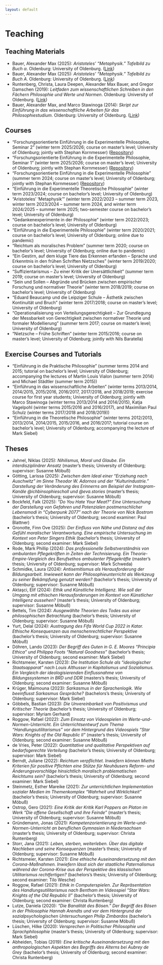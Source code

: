 ```yaml
---
layout: default
---
```


# Teaching

## Teaching Materials

+ Bauer, Alexander Max (2025): _Aristoteles’ “Metaphysik.” Tafelbild zu Buch α_. Oldenburg: University of Oldenburg. ([Link](files/2025_bauer_aristoteles_2.pdf))
+ Bauer, Alexander Max (2025): _Aristoteles’ “Metaphysik.” Tafelbild zu Buch A_. Oldenburg: University of Oldenburg. ([Link](files/2025_bauer_aristoteles_1.pdf))
+ Runtenberg, Christa, Laura Deepen, Alexander Max Bauer, and Gregor Damschen (2019): _Leitfaden zum wissenschaftlichen Schreiben in den Fächern Philosophie und Werte und Normen_. Oldenburg: University of Oldenburg. ([Link](https://uol.de/philosophie/studienorganisation/leitfaden-zum-wissenschaftlichen-arbeiten))
+ Bauer, Alexander Max, and Marco Stawinoga (2014): _Skript zur Einführung in das wissenschaftliche Arbeiten für das Philosophiestudium_. Oldenburg: University of Oldenburg. ([Link](files/2014_bauer_stawinoga_skript.pdf))

## Courses

+ “Forschungsorientierte Einführung in die Experimentelle Philosophie, Seminar 2” (winter term 2025/2026; course on master’s level; University of Oldenburg; jointly with Stephan Kornmesser) ([Repository](https://github.com/alephmembeth/course-x-phi-2025))
+ “Forschungsorientierte Einführung in die Experimentelle Philosophie, Seminar 1” (winter term 2025/2026; course on master’s level; University of Oldenburg; jointly with Stephan Kornmesser) ([Repository](https://github.com/alephmembeth/course-x-phi-2025))
+ “Forschungsorientierte Einführung in die Experimentelle Philosophie” (summer term 2024; course on master’s level; University of Oldenburg; jointly with Stephan Kornmesser) ([Repository](https://github.com/alephmembeth/course-x-phi-2024))
+ “Einführung in die Experimentelle Theoretische Philosophie” (winter term 2023/2024; course on bachelor’s level; University of Oldenburg)
+ “Aristoteles’ ‘Metaphysik’” (winter term 2022/2023 – summer term 2023, winter term 2023/2024 – summer term 2024, and winter term 2024/2025 – summer term 2025; two-semester course on bachelor’s level; University of Oldenburg)
+ “Gedankenexperimente in der Philosophie” (winter term 2022/2023; course on bachelor’s level; University of Oldenburg)
+ “Einführung in die Experimentelle Philosophie” (winter term 2020/2021; course on bachelor’s level; University of Oldenburg; online due to pandemic)
+ “Reichtum als moralisches Problem” (summer term 2020; course on bachelor’s level; University of Oldenburg; online due to pandemic)
+ “Ein Gestirn, auf dem kluge Tiere das Erkennen erfanden – Sprache und Erkenntnis in den frühen Schriften Nietzsches” (winter term 2019/2020; course on bachelor’s level; University of Oldenburg)
+ “Suffizientarismus – Zu einer Kritik der Unersättlichkeit” (summer term 2019; course on master’s level; University of Oldenburg)
+ “Sein und Sollen – Abgründe und Brücken zwischen empirischer Forschung und normativer Theorie” (winter term 2018/2019; course on bachelor’s level; University of Oldenburg)
+ “Eduard Beaucamp und die Leipziger Schule – Ästhetik zwischen Kontinuität und Bruch” (winter term 2017/2018; course on master’s level; University of Oldenburg)
+ “Operationalisierung von Verteilungsgerechtigkeit – Zur Grundlegung der Messbarkeit von Gerechtigkeit zwischen normativer Theorie und formaler Modellierung” (summer term 2017; course on master’s level; University of Oldenburg)
+ “Nietzsche – Frühe Schriften” (winter term 2015/2016; course on master’s level; University of Oldenburg; jointly with Nils Baratella)

## Exercise Courses and Tutorials

+ “Einführung in die Praktische Philosophie” (summer terms 2014 and 2015; tutorial on bachelor’s level; University of Oldenburg; accompanying the lectures of Martin Louis Vialon (summer term 2014) and Michael Städtler (summer term 2015))
+ “Einführung in das wissenschaftliche Arbeiten” (winter terms 2013/2014, 2014/2015, 2015/2016, 2016/2017, 2017/2018, and 2018/2019; exercise course for first year students; University of Oldenburg; jointly with Marco Stawinoga (winter terms 2013/2014 and 2014/2015), Katja Vagelpohl (winter terms 2015/2016 and 2016/2017), and Maximilian Paul Schulz (winter terms 2017/2018 and 2018/2019))
+ “Einführung in die Theoretische Philosophie” (winter terms 2012/2013, 2013/2014, 2014/2015, 2015/2016, and 2016/2017; tutorial course on bachelor’s level; University of Oldenburg; accompanying the lecture of Mark Siebel)

## Theses

+ Jahnel, Niklas (2025): _Nihilismus, Moral und Glaube. Ein interdisziplinärer Ansatz_ (master’s thesis; University of Oldenburg; supervisor: Susanne Möbuß)
+ Götting, Larissa (2025): _Zwischen dem Ideal einer “Erziehung nach Auschwitz” im Sinne Theodor W. Adornos und der “Kulturindustrie.” Darstellung der Veränderung des Erinnerns am Beispiel der Instagram-Kanäle @ichbinsophiescholl und @eva.stories_ (master’s thesis; University of Oldenburg; supervisor: Susanne Möbuß)
+ Bockfeld, Falk (2025): _“Do You Hate Your Meat?” Eine Untersuchung der Darstellung von Gefahren und Potenzialen postmenschlicher Lebensmodi in “Cyberpunk 2077” nach der Theorie von Nick Bostrom_ (bachelor’s thesis; University of Oldenburg; second examiner: Paul Blattner)
+ Gronotte, Finn Ove (2025): _Der Einfluss von Nähe und Distanz auf das Gefühl moralischer Verantwortung. Eine empirische Untersuchung im Kontext von Peter Singers Ethik_ (bachelor’s thesis; University of Oldenburg; second examiner: Mark Siebel)
+ Rode, Mark Phillip (2024): _Das professionelle Selbstverständnis von ambulanten Pflegekräften in Zeiten der Technisierung. Ein Theorie-Empire-Vergleich des Berufsethos ambulanter Pflegekräfte_ (master’s thesis; University of Oldenburg; supervisor: Mark Schweda)
+ Schmidke, Laura (2024): _Antisemitismus als Herausforderung der Bildungsarbeit. Inwieweit kann der Philosophieunterricht als Werkzeug zu seiner Bekämpfung genutzt werden?_ (bachelor’s thesis; University of Oldenburg; supervisor: Susanne Möbuß)
+ Aktaşci, Elif (2024): _Ethik und Künstliche Intelligenz. Wie soll der Umgang mit ethischen Herausforderungen im Kontext von Künstlicher Intelligenz aussehen?_ (master’s thesis; University of Oldenburg; supervisor: Susanne Möbuß)
+ Bettels, Tim (2024): _Ausgewählte Theorien des Todes aus einer philosophischen Betrachtung_ (bachelor’s thesis; University of Oldenburg; supervisor: Susanne Möbuß)
+ Yurt, Delal (2024): _Austragung des Fifa World Cup 2022 in Katar. Ethische Konsequenzen aus menschenrechtlicher Perspektive_ (bachelor’s thesis; University of Oldenburg; supervisor: Susanne Möbuß)
+ Döhren, Lando (2023): _Der Begriff des Guten in G. E. Moores “Principia Ethica” und Philippa Foots “Natural Goodness”_ (bachelor’s thesis; University of Oldenburg; second examiner: Mark Siebel)
+ Richtsmeier, Karsten (2023): _Die Institution Schule als “ideologischer Staatsapparat” nach Louis Althusser in Kapitalismus und Sozialismus. Ein Vergleich der ideologisierenden Einflussnahme von Bildungssystemen in BRD und DDR_ (masters’s thesis; University of Oldenburg; second examiner: Susanne Möbuß)
+ Krüger, Maimouna (2023): _Sarkasmus in der Sprachenlogik. Wie beeinflusst Sarkasmus Gespräche?_ (bachelors’s thesis; University of Oldenburg; supervisor: Mark Siebel)
+ Göbbels, Bastian (2023): _Die Unvereinbarkeit von Positivismus und Kritischer Theorie_ (bachelor’s thesis; University of Oldenburg; supervisor: Myriam Gerhard)
+ Roggow, Rafael (2022): _Zum Einsatz von Videospielen im Werte-und-Normen-Unterricht. Ein Unterrichtsentwurf zum Thema “Handlungsutilitarismus” vor dem Hintergrund des Videospiels “Star Wars: Knights of the Old Republic II”_ (master’s thesis; University of Oldenburg; second examiner: Susanne Möbuß)
+ de Vries, Peter (2022): _Quantitative und qualitative Perspektiven auf bedarfsgerechte Verteilung_ (bachelor’s thesis; University of Oldenburg; supervisor: Mark Siebel)
+ Berndt, Juliane (2022): _Reichtum verpflichtet. Inwiefern können Mieths Kriterien für positive Pflichten eine Stütze für Neuhäusers Reform- und Änderungsvorschläge hinsichtlich moralisch problematischen Reichtums sein?_ (bachelor’s thesis; University of Oldenburg; second examiner: Mark Siebel)
+ Steinmetz, Esther Mareike (2021): _Zur unterrichtlichen Implementation sozialer Medien im Themenkomplex “Wahrheit und Wirklichkeit”_ (bachelor’s thesis; University of Oldenburg; supervisor: Susanne Möbuß)
+ Ostrop, Gero (2021): _Eine Kritik der Kritik Karl Poppers an Platon im Werk “Die offene Gesellschaft und ihre Feinde”_ (master’s thesis; University of Oldenburg; supervisor: Susanne Möbuß)
+ Gründemann, Jonas (2021): _Kompetenzorientierung im Werte-und-Normen-Unterricht an beruflichen Gymnasien in Niedersachsen_ (master’s thesis; University of Oldenburg; supervisor: Christa Runtenberg)
+ Storr, Jana (2021): _Leben, sterben, weiterleben. Über das digitale Nachleben und seine Konsequenzen_ (master’s thesis; University of Oldenburg; supervisor: Susanne Möbuß)
+ Richtsmeier, Karsten (2021): _Eine ethische Auseinandersetzung mit den Corona-Maßnahmen. Inwiefern lässt sich der staatliche Paternalismus während der Corona-Krise aus der Perspektive des klassischen Utilitarismus rechtfertigen?_ (bachelors’s thesis; University of Oldenburg; second examiner: Tilo Wesche)
+ Roggow, Rafael (2021): _Ethik in Computerspielen. Zur Repräsentation des Handlungsutilitarismus nach Bentham im Videospiel “Star Wars: Knights of the Old Republic II”_ (bachelor’s thesis; University of Oldenburg; second examiner: Christa Runtenberg)
+ Lutze, Daniela (2020): _“Die Banalität des Bösen.” Der Begriff des Bösen in der Philosophie Hannah Arendts und vor dem Hintergrund der sozialpsychologischen Untersuchungen Philip Zimbardos_ (bachelor’s thesis; University of Oldenburg; supervisor: Susanne Möbuß)
+ Lüschen, Hilke (2020): _Versprechen in Politischer Philosophie und Sprachphilosophie_ (master’s thesis; University of Oldenburg; supervisor: Mark Siebel)
+ Abheiden, Tobias (2019): _Eine kritische Auseinandersetzung mit den anthropologischen Aspekten des Begriffs des Alterns bei Aubrey de Grey_ (bachelor’s thesis; University of Oldenburg; second examiner: Christa Runtenberg)
